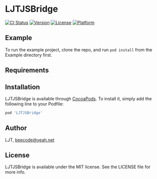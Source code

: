 # LJTJSBridge

[![CI Status](https://img.shields.io/travis/LJT/LJTJSBridge.svg?style=flat)](https://travis-ci.org/LJT/LJTJSBridge)
[![Version](https://img.shields.io/cocoapods/v/LJTJSBridge.svg?style=flat)](https://cocoapods.org/pods/LJTJSBridge)
[![License](https://img.shields.io/cocoapods/l/LJTJSBridge.svg?style=flat)](https://cocoapods.org/pods/LJTJSBridge)
[![Platform](https://img.shields.io/cocoapods/p/LJTJSBridge.svg?style=flat)](https://cocoapods.org/pods/LJTJSBridge)

## Example

To run the example project, clone the repo, and run `pod install` from the Example directory first.

## Requirements

## Installation

LJTJSBridge is available through [CocoaPods](https://cocoapods.org). To install
it, simply add the following line to your Podfile:

```ruby
pod 'LJTJSBridge'
```

## Author

LJT, beecode@yeah.net

## License

LJTJSBridge is available under the MIT license. See the LICENSE file for more info.

